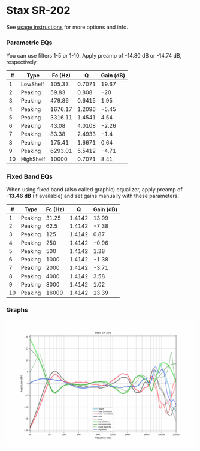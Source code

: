 # Stax SR-202
See [usage instructions](https://github.com/jaakkopasanen/AutoEq#usage) for more options and info.

### Parametric EQs
You can use filters 1-5 or 1-10. Apply preamp of -14.80 dB or -14.74 dB, respectively.

|   # | Type      |   Fc (Hz) |      Q |   Gain (dB) |
|-----|-----------|-----------|--------|-------------|
|   1 | LowShelf  |    105.33 | 0.7071 |       19.67 |
|   2 | Peaking   |     59.83 | 0.808  |      -20    |
|   3 | Peaking   |    479.86 | 0.6415 |        1.95 |
|   4 | Peaking   |   1676.17 | 1.2096 |       -5.45 |
|   5 | Peaking   |   3316.11 | 1.4541 |        4.54 |
|   6 | Peaking   |     43.08 | 4.0108 |       -2.26 |
|   7 | Peaking   |     83.38 | 2.4933 |       -1.4  |
|   8 | Peaking   |    175.41 | 1.6671 |        0.64 |
|   9 | Peaking   |   6293.01 | 5.5412 |       -4.71 |
|  10 | HighShelf |  10000    | 0.7071 |        8.41 |

### Fixed Band EQs
When using fixed band (also called graphic) equalizer, apply preamp of **-13.46 dB** (if available) and set gains manually with these parameters.

|   # | Type    |   Fc (Hz) |      Q |   Gain (dB) |
|-----|---------|-----------|--------|-------------|
|   1 | Peaking |     31.25 | 1.4142 |       13.99 |
|   2 | Peaking |     62.5  | 1.4142 |       -7.38 |
|   3 | Peaking |    125    | 1.4142 |        0.87 |
|   4 | Peaking |    250    | 1.4142 |       -0.96 |
|   5 | Peaking |    500    | 1.4142 |        1.38 |
|   6 | Peaking |   1000    | 1.4142 |       -1.38 |
|   7 | Peaking |   2000    | 1.4142 |       -3.71 |
|   8 | Peaking |   4000    | 1.4142 |        3.58 |
|   9 | Peaking |   8000    | 1.4142 |        1.02 |
|  10 | Peaking |  16000    | 1.4142 |       13.39 |

### Graphs
![](./Stax%20SR-202.png)
